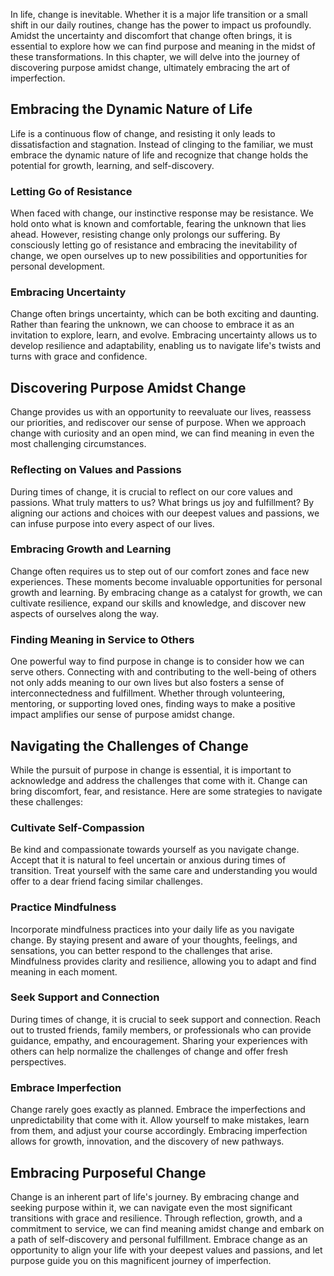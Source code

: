 
In life, change is inevitable. Whether it is a major life transition or a small shift in our daily routines, change has the power to impact us profoundly. Amidst the uncertainty and discomfort that change often brings, it is essential to explore how we can find purpose and meaning in the midst of these transformations. In this chapter, we will delve into the journey of discovering purpose amidst change, ultimately embracing the art of imperfection.

Embracing the Dynamic Nature of Life
------------------------------------

Life is a continuous flow of change, and resisting it only leads to dissatisfaction and stagnation. Instead of clinging to the familiar, we must embrace the dynamic nature of life and recognize that change holds the potential for growth, learning, and self-discovery.

### Letting Go of Resistance

When faced with change, our instinctive response may be resistance. We hold onto what is known and comfortable, fearing the unknown that lies ahead. However, resisting change only prolongs our suffering. By consciously letting go of resistance and embracing the inevitability of change, we open ourselves up to new possibilities and opportunities for personal development.

### Embracing Uncertainty

Change often brings uncertainty, which can be both exciting and daunting. Rather than fearing the unknown, we can choose to embrace it as an invitation to explore, learn, and evolve. Embracing uncertainty allows us to develop resilience and adaptability, enabling us to navigate life's twists and turns with grace and confidence.

Discovering Purpose Amidst Change
---------------------------------

Change provides us with an opportunity to reevaluate our lives, reassess our priorities, and rediscover our sense of purpose. When we approach change with curiosity and an open mind, we can find meaning in even the most challenging circumstances.

### Reflecting on Values and Passions

During times of change, it is crucial to reflect on our core values and passions. What truly matters to us? What brings us joy and fulfillment? By aligning our actions and choices with our deepest values and passions, we can infuse purpose into every aspect of our lives.

### Embracing Growth and Learning

Change often requires us to step out of our comfort zones and face new experiences. These moments become invaluable opportunities for personal growth and learning. By embracing change as a catalyst for growth, we can cultivate resilience, expand our skills and knowledge, and discover new aspects of ourselves along the way.

### Finding Meaning in Service to Others

One powerful way to find purpose in change is to consider how we can serve others. Connecting with and contributing to the well-being of others not only adds meaning to our own lives but also fosters a sense of interconnectedness and fulfillment. Whether through volunteering, mentoring, or supporting loved ones, finding ways to make a positive impact amplifies our sense of purpose amidst change.

Navigating the Challenges of Change
-----------------------------------

While the pursuit of purpose in change is essential, it is important to acknowledge and address the challenges that come with it. Change can bring discomfort, fear, and resistance. Here are some strategies to navigate these challenges:

### Cultivate Self-Compassion

Be kind and compassionate towards yourself as you navigate change. Accept that it is natural to feel uncertain or anxious during times of transition. Treat yourself with the same care and understanding you would offer to a dear friend facing similar challenges.

### Practice Mindfulness

Incorporate mindfulness practices into your daily life as you navigate change. By staying present and aware of your thoughts, feelings, and sensations, you can better respond to the challenges that arise. Mindfulness provides clarity and resilience, allowing you to adapt and find meaning in each moment.

### Seek Support and Connection

During times of change, it is crucial to seek support and connection. Reach out to trusted friends, family members, or professionals who can provide guidance, empathy, and encouragement. Sharing your experiences with others can help normalize the challenges of change and offer fresh perspectives.

### Embrace Imperfection

Change rarely goes exactly as planned. Embrace the imperfections and unpredictability that come with it. Allow yourself to make mistakes, learn from them, and adjust your course accordingly. Embracing imperfection allows for growth, innovation, and the discovery of new pathways.

Embracing Purposeful Change
---------------------------

Change is an inherent part of life's journey. By embracing change and seeking purpose within it, we can navigate even the most significant transitions with grace and resilience. Through reflection, growth, and a commitment to service, we can find meaning amidst change and embark on a path of self-discovery and personal fulfillment. Embrace change as an opportunity to align your life with your deepest values and passions, and let purpose guide you on this magnificent journey of imperfection.
